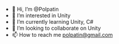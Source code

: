 - 👋 Hi, I’m @Polpatin
- 👀 I’m interested in Unity
- 🌱 I’m currently learning Unity, C#
- 💞️ I’m looking to collaborate on Unity
- 📫 How to reach me polpatin@gmail.com




